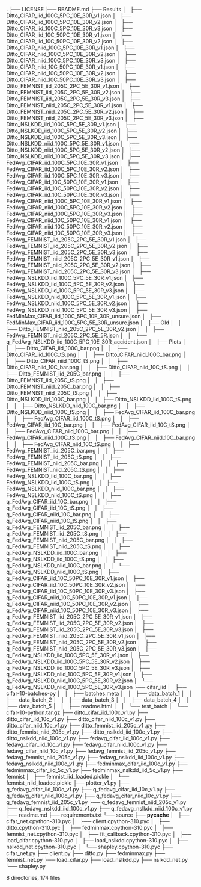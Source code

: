 .
├── LICENSE
├── README.md
├── Results
│   ├── Ditto_CIFAR_iid_100C_5PC_10E_30R_v1.json
│   ├── Ditto_CIFAR_iid_100C_5PC_10E_30R_v2.json
│   ├── Ditto_CIFAR_iid_100C_5PC_10E_30R_v3.json
│   ├── Ditto_CIFAR_iid_10C_50PC_10E_30R_v1.json
│   ├── Ditto_CIFAR_iid_10C_50PC_10E_30R_v2.json
│   ├── Ditto_CIFAR_niid_100C_5PC_10E_30R_v1.json
│   ├── Ditto_CIFAR_niid_100C_5PC_10E_30R_v2.json
│   ├── Ditto_CIFAR_niid_100C_5PC_10E_30R_v3.json
│   ├── Ditto_CIFAR_niid_10C_50PC_10E_30R_v1.json
│   ├── Ditto_CIFAR_niid_10C_50PC_10E_30R_v2.json
│   ├── Ditto_CIFAR_niid_10C_50PC_10E_30R_v3.json
│   ├── Ditto_FEMNIST_iid_205C_2PC_5E_30R_v1.json
│   ├── Ditto_FEMNIST_iid_205C_2PC_5E_30R_v2.json
│   ├── Ditto_FEMNIST_iid_205C_2PC_5E_30R_v3.json
│   ├── Ditto_FEMNIST_niid_205C_2PC_5E_30R_v1.json
│   ├── Ditto_FEMNIST_niid_205C_2PC_5E_30R_v2.json
│   ├── Ditto_FEMNIST_niid_205C_2PC_5E_30R_v3.json
│   ├── Ditto_NSLKDD_iid_100C_5PC_5E_30R_v1.json
│   ├── Ditto_NSLKDD_iid_100C_5PC_5E_30R_v2.json
│   ├── Ditto_NSLKDD_iid_100C_5PC_5E_30R_v3.json
│   ├── Ditto_NSLKDD_niid_100C_5PC_5E_30R_v1.json
│   ├── Ditto_NSLKDD_niid_100C_5PC_5E_30R_v2.json
│   ├── Ditto_NSLKDD_niid_100C_5PC_5E_30R_v3.json
│   ├── FedAvg_CIFAR_iid_100C_5PC_10E_30R_v1.json
│   ├── FedAvg_CIFAR_iid_100C_5PC_10E_30R_v2.json
│   ├── FedAvg_CIFAR_iid_100C_5PC_10E_30R_v3.json
│   ├── FedAvg_CIFAR_iid_10C_50PC_10E_30R_v1.json
│   ├── FedAvg_CIFAR_iid_10C_50PC_10E_30R_v2.json
│   ├── FedAvg_CIFAR_iid_10C_50PC_10E_30R_v3.json
│   ├── FedAvg_CIFAR_niid_100C_5PC_10E_30R_v1.json
│   ├── FedAvg_CIFAR_niid_100C_5PC_10E_30R_v2.json
│   ├── FedAvg_CIFAR_niid_100C_5PC_10E_30R_v3.json
│   ├── FedAvg_CIFAR_niid_10C_50PC_10E_30R_v1.json
│   ├── FedAvg_CIFAR_niid_10C_50PC_10E_30R_v2.json
│   ├── FedAvg_CIFAR_niid_10C_50PC_10E_30R_v3.json
│   ├── FedAvg_FEMNIST_iid_205C_2PC_5E_30R_v1.json
│   ├── FedAvg_FEMNIST_iid_205C_2PC_5E_30R_v2.json
│   ├── FedAvg_FEMNIST_iid_205C_2PC_5E_30R_v3.json
│   ├── FedAvg_FEMNIST_niid_205C_2PC_5E_30R_v1.json
│   ├── FedAvg_FEMNIST_niid_205C_2PC_5E_30R_v2.json
│   ├── FedAvg_FEMNIST_niid_205C_2PC_5E_30R_v3.json
│   ├── FedAvg_NSLKDD_iid_100C_5PC_5E_30R_v1.json
│   ├── FedAvg_NSLKDD_iid_100C_5PC_5E_30R_v2.json
│   ├── FedAvg_NSLKDD_iid_100C_5PC_5E_30R_v3.json
│   ├── FedAvg_NSLKDD_niid_100C_5PC_5E_30R_v1.json
│   ├── FedAvg_NSLKDD_niid_100C_5PC_5E_30R_v2.json
│   ├── FedAvg_NSLKDD_niid_100C_5PC_5E_30R_v3.json
│   ├── FedMinMax_CIFAR_iid_100C_5PC_10E_30R_unsure.json
│   ├── FedMinMax_CIFAR_iid_100C_5PC_5E_30R_unsure.json
│   ├── Old
│   │   ├── Ditto_FEMNIST_niid_205C_2PC_5E_30R_v2.json
│   │   ├── FedAvg_FEMNIST_niid_205C_2PC_5E_5R.json
│   │   └── q_FedAvg_NSLKDD_iid_100C_5PC_10E_30R_accident.json
│   ├── Plots
│   │   ├── Ditto_CIFAR_iid_100C_bar.png
│   │   ├── Ditto_CIFAR_iid_100C_tS.png
│   │   ├── Ditto_CIFAR_niid_100C_bar.png
│   │   ├── Ditto_CIFAR_niid_100C_tS.png
│   │   ├── Ditto_CIFAR_niid_10C_bar.png
│   │   ├── Ditto_CIFAR_niid_10C_tS.png
│   │   ├── Ditto_FEMNIST_iid_205C_bar.png
│   │   ├── Ditto_FEMNIST_iid_205C_tS.png
│   │   ├── Ditto_FEMNIST_niid_205C_bar.png
│   │   ├── Ditto_FEMNIST_niid_205C_tS.png
│   │   ├── Ditto_NSLKDD_iid_100C_bar.png
│   │   ├── Ditto_NSLKDD_iid_100C_tS.png
│   │   ├── Ditto_NSLKDD_niid_100C_bar.png
│   │   ├── Ditto_NSLKDD_niid_100C_tS.png
│   │   ├── FedAvg_CIFAR_iid_100C_bar.png
│   │   ├── FedAvg_CIFAR_iid_100C_tS.png
│   │   ├── FedAvg_CIFAR_iid_10C_bar.png
│   │   ├── FedAvg_CIFAR_iid_10C_tS.png
│   │   ├── FedAvg_CIFAR_niid_100C_bar.png
│   │   ├── FedAvg_CIFAR_niid_100C_tS.png
│   │   ├── FedAvg_CIFAR_niid_10C_bar.png
│   │   ├── FedAvg_CIFAR_niid_10C_tS.png
│   │   ├── FedAvg_FEMNIST_iid_205C_bar.png
│   │   ├── FedAvg_FEMNIST_iid_205C_tS.png
│   │   ├── FedAvg_FEMNIST_niid_205C_bar.png
│   │   ├── FedAvg_FEMNIST_niid_205C_tS.png
│   │   ├── FedAvg_NSLKDD_iid_100C_bar.png
│   │   ├── FedAvg_NSLKDD_iid_100C_tS.png
│   │   ├── FedAvg_NSLKDD_niid_100C_bar.png
│   │   ├── FedAvg_NSLKDD_niid_100C_tS.png
│   │   ├── q_FedAvg_CIFAR_iid_10C_bar.png
│   │   ├── q_FedAvg_CIFAR_iid_10C_tS.png
│   │   ├── q_FedAvg_CIFAR_niid_10C_bar.png
│   │   ├── q_FedAvg_CIFAR_niid_10C_tS.png
│   │   ├── q_FedAvg_FEMNIST_iid_205C_bar.png
│   │   ├── q_FedAvg_FEMNIST_iid_205C_tS.png
│   │   ├── q_FedAvg_FEMNIST_niid_205C_bar.png
│   │   ├── q_FedAvg_FEMNIST_niid_205C_tS.png
│   │   ├── q_FedAvg_NSLKDD_iid_100C_bar.png
│   │   ├── q_FedAvg_NSLKDD_iid_100C_tS.png
│   │   ├── q_FedAvg_NSLKDD_niid_100C_bar.png
│   │   └── q_FedAvg_NSLKDD_niid_100C_tS.png
│   ├── q_FedAvg_CIFAR_iid_10C_50PC_10E_30R_v1.json
│   ├── q_FedAvg_CIFAR_iid_10C_50PC_10E_30R_v2.json
│   ├── q_FedAvg_CIFAR_iid_10C_50PC_10E_30R_v3.json
│   ├── q_FedAvg_CIFAR_niid_10C_50PC_10E_30R_v1.json
│   ├── q_FedAvg_CIFAR_niid_10C_50PC_10E_30R_v2.json
│   ├── q_FedAvg_CIFAR_niid_10C_50PC_10E_30R_v3.json
│   ├── q_FedAvg_FEMNIST_iid_205C_2PC_5E_30R_v1.json
│   ├── q_FedAvg_FEMNIST_iid_205C_2PC_5E_30R_v2.json
│   ├── q_FedAvg_FEMNIST_iid_205C_2PC_5E_30R_v3.json
│   ├── q_FedAvg_FEMNIST_niid_205C_2PC_5E_30R_v1.json
│   ├── q_FedAvg_FEMNIST_niid_205C_2PC_5E_30R_v2.json
│   ├── q_FedAvg_FEMNIST_niid_205C_2PC_5E_30R_v3.json
│   ├── q_FedAvg_NSLKDD_iid_100C_5PC_5E_30R_v1.json
│   ├── q_FedAvg_NSLKDD_iid_100C_5PC_5E_30R_v2.json
│   ├── q_FedAvg_NSLKDD_iid_100C_5PC_5E_30R_v3.json
│   ├── q_FedAvg_NSLKDD_niid_100C_5PC_5E_30R_v1.json
│   ├── q_FedAvg_NSLKDD_niid_100C_5PC_5E_30R_v2.json
│   └── q_FedAvg_NSLKDD_niid_100C_5PC_5E_30R_v3.json
├── cifar_iid
│   ├── cifar-10-batches-py
│   │   ├── batches.meta
│   │   ├── data_batch_1
│   │   ├── data_batch_2
│   │   ├── data_batch_3
│   │   ├── data_batch_4
│   │   ├── data_batch_5
│   │   ├── readme.html
│   │   └── test_batch
│   └── cifar-10-python.tar.gz
├── ditto_cifar_iid_100c_v1.py
├── ditto_cifar_iid_10c_v1.py
├── ditto_cifar_niid_100c_v1.py
├── ditto_cifar_niid_10c_v1.py
├── ditto_femnist_iid_205c_v1 .py
├── ditto_femnist_niid_205c_v1.py
├── ditto_nslkdd_iid_100c_v1.py
├── ditto_nslkdd_niid_100c_v1.py
├── fedavg_cifar_iid_100c_v1.py
├── fedavg_cifar_iid_10c_v1.py
├── fedavg_cifar_niid_100c_v1.py
├── fedavg_cifar_niid_10c_v1.py
├── fedavg_femnist_iid_205c_v1.py
├── fedavg_femnist_niid_205c_v1.py
├── fedavg_nslkdd_iid_100c_v1.py
├── fedavg_nslkdd_niid_100c_v1 .py
├── fedminmax_cifar_iid_100c_v1.py
├── fedminmax_cifar_iid_5c_v1.py
├── fedminmax_nslkdd_iid_5c_v1.py
├── femnist
│   ├── femnist_iid_loaded.pickle
│   └── femnist_niid_loaded.pickle
├── plotter_v1.py
├── q_fedavg_cifar_iid_100c_v1.py
├── q_fedavg_cifar_iid_10c_v1.py
├── q_fedavg_cifar_niid_100c_v1.py
├── q_fedavg_cifar_niid_10c_v1.py
├── q_fedavg_femnist_iid_205c_v1.py
├── q_fedavg_femnist_niid_205c_v1.py
├── q_fedavg_nslkdd_iid_100c_v1.py
├── q_fedavg_nslkdd_niid_100c_v1.py
├── readme.md
├── requirements.txt
└── source
    ├── __pycache__
    │   ├── cifar_net.cpython-310.pyc
    │   ├── client.cpython-310.pyc
    │   ├── ditto.cpython-310.pyc
    │   ├── fedminmax.cpython-310.pyc
    │   ├── femnist_net.cpython-310.pyc
    │   ├── fit_callback.cpython-310.pyc
    │   ├── load_cifar.cpython-310.pyc
    │   ├── load_nslkdd.cpython-310.pyc
    │   ├── nslkdd_net.cpython-310.pyc
    │   └── shapley.cpython-310.pyc
    ├── cifar_net.py
    ├── client.py
    ├── ditto.py
    ├── fedminmax.py
    ├── femnist_net.py
    ├── load_cifar.py
    ├── load_nslkdd.py
    ├── nslkdd_net.py
    └── shapley.py

8 directories, 174 files
